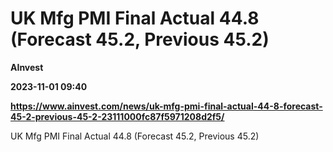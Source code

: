 # UK Mfg PMI Final Actual 44.8 (Forecast 45.2, Previous 45.2)
**AInvest**

**2023-11-01 09:40**

**https://www.ainvest.com/news/uk-mfg-pmi-final-actual-44-8-forecast-45-2-previous-45-2-23111000fc87f5971208d2f5/**

UK Mfg PMI Final Actual 44.8 (Forecast 45.2, Previous 45.2)